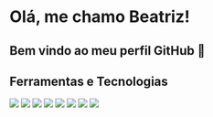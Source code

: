 # Olá, me chamo Beatriz! 
## Bem vindo ao meu perfil GitHub 👋
## Ferramentas e Tecnologias

 <img src="https://cdn.jsdelivr.net/gh/devicons/devicon@latest/icons/html5/html5-original-wordmark.svg" />
 <img src="https://cdn.jsdelivr.net/gh/devicons/devicon@latest/icons/css3/css3-original-wordmark.svg" />
 <img src="https://cdn.jsdelivr.net/gh/devicons/devicon@latest/icons/mysql/mysql-original-wordmark.svg" />   
 <img src="https://cdn.jsdelivr.net/gh/devicons/devicon@latest/icons/figma/figma-original.svg" />
 <img src="https://cdn.jsdelivr.net/gh/devicons/devicon@latest/icons/git/git-original-wordmark.svg" />
 <img src="https://cdn.jsdelivr.net/gh/devicons/devicon@latest/icons/javascript/javascript-original.svg" />
 <img src="https://cdn.jsdelivr.net/gh/devicons/devicon@latest/icons/kotlin/kotlin-original-wordmark.svg" />
 <img src="https://cdn.jsdelivr.net/gh/devicons/devicon@latest/icons/python/python-original-wordmark.svg" />
          
          
          
          
          
          
          

